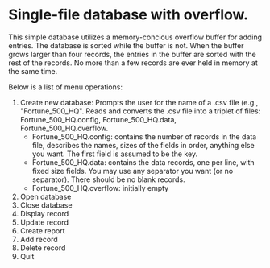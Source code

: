 # Single-file database with overflow.

This simple database utilizes a memory-concious overflow buffer for adding entries. The database is sorted while the buffer is not. When the buffer grows larger than four records, the entries in the buffer are sorted with the rest of the records. No more than a few records are ever held in memory at the same time.

Below is a list of menu operations:
1. Create new database: Prompts the user for the name of a .csv file (e.g., "Fortune_500_HQ". Reads and converts the .csv file into a triplet of files: Fortune_500_HQ.config, Fortune_500_HQ.data, Fortune_500_HQ.overflow. 
   * Fortune_500_HQ.config: contains the number of records in the data file, describes the names, sizes of the fields in order, anything else you want. The first field is assumed to be the key.
   * Fortune_500_HQ.data: contains the data records, one per line, with fixed size fields. You may use any separator you want (or no separator). There should be no blank records.
   * Fortune_500_HQ.overflow: initially empty
2. Open database
3. Close database
4. Display record
5. Update record
6. Create report
7. Add record
8. Delete record
9. Quit

